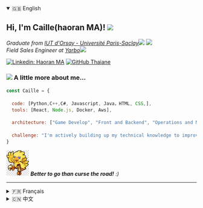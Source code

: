 
<details open>
  <summary>🇬🇧 English</summary>
<h2> Hi, I'm Caille(haoran MA)! <img src="https://media.giphy.com/media/mGcNjsfWAjY5AEZNw6/giphy.gif" width="50"></h2>
<!-- <img align='right' src="https://media.giphy.com/media/ieyl9zmCjO4b4t6qoY/giphy.gif" width="230"> -->
<p>
  <em>Graduate from <a href="https://www.iut-orsay.universite-paris-saclay.fr/">IUT d'Orsay - Université Paris-Saclay</a><img src="https://media.giphy.com/media/fYSnHlufseco8Fh93Z/giphy.gif" width="30">
<img src="https://www.iut-orsay.universite-paris-saclay.fr/sites/default/files/media/2020-04/IUT-D-ORSAY-h-rvb.svg" width="30"><br> 
      Field Sales Engineer  at <a href="https://www.yarbo.com/">Yarbo</a><img src="https://media.giphy.com/media/WUlplcMpOCEmTGBtBW/giphy.gif" width="30"> 
</em></p>

[![Linkedin: Haoran MA](https://img.shields.io/badge/Caille-blue?style=flat-square&logo=Linkedin&logoColor=white&link=www.linkedin.com/in/浩然-haoran-马-ma-692692264/)](www.linkedin.com/in/浩然-haoran-马-ma-692692264)
[![GitHub Thaiane](https://img.shields.io/github/followers/Caille?label=follow&style=social)](https://github.com/Thaiane)


### <img src="https://media.giphy.com/media/VgCDAzcKvsR6OM0uWg/giphy.gif" width="50"> A little more about me...  

```javascript
const Caille = {
  
  code: [Python,C++,C#, Javascript, Java，HTML, CSS,],
  tools: [React, Node.js, Docker, Aws],

  architecture: ["Game Develop", "Front and Backend", "Operations and Maintenance", "computer network"],

  challenge: "I'm actively building up my technical knowledge to improve myself, especially regarding cybersecurity and game development."
}
```
<!-- //   skills:[]
//   techCommunities: {
//                         coorganizer: "AfroPython",
//                         speaker: "Latinity",
//                         mentor: "EducaTRANSforma"
//                       }, -->

<img src="./Chocobo.png" width="60"> <em><b>Better to go than curse the road!</b> :)</em>

---
</details>

<details>
  <summary>🇫🇷 Français</summary>
  <h2> Bonjour, je suis Caille(haoran MA) ! <img src="https://media.giphy.com/media/mGcNjsfWAjY5AEZNw6/giphy.gif" width="50"></h2>
<!-- <img align='right' src="https://media.giphy.com/media/ieyl9zmCjO4b4t6qoY/giphy.gif" width="230"> -->
<p>
  <em>Diplômé de  <a href="https://www.iut-orsay.universite-paris-saclay.fr/">IUT d'Orsay - Université Paris-Saclay</a><img src="https://media.giphy.com/media/fYSnHlufseco8Fh93Z/giphy.gif" width="30">
<img src="https://www.iut-orsay.universite-paris-saclay.fr/sites/default/files/media/2020-04/IUT-D-ORSAY-h-rvb.svg" width="30"><br> 
      Ingénieur commercial itinérant à <a href="https://www.yarbo.com/">Yarbo</a><img src="https://media.giphy.com/media/WUlplcMpOCEmTGBtBW/giphy.gif" width="30"> 
</em></p>

[![Linkedin: Haoran MA](https://img.shields.io/badge/Caille-blue?style=flat-square&logo=Linkedin&logoColor=white&link=www.linkedin.com/in/浩然-haoran-马-ma-692692264/)](www.linkedin.com/in/浩然-haoran-马-ma-692692264)
[![GitHub Thaiane](https://img.shields.io/github/followers/Caille?label=follow&style=social)](https://github.com/Thaiane)


### <img src="https://media.giphy.com/media/VgCDAzcKvsR6OM0uWg/giphy.gif" width="50"> A little more about me...  

```javascript
const Caille = {
  
  code: [Python,C++,C#, Javascript, Java，HTML, CSS,],
  tools: [React, Node.js, Docker, Aws],

  architecture: ["Développement du jeu", "Front et Backend", "Opérations et maintenance", "réseau informatique"],

 challenge: "Je développe activement mes connaissances techniques pour m'améliorer, notamment en matière de cybersécurité et de développement de jeux."
}
```
<!-- //   skills:[]
//   techCommunities: {
//                         coorganizer: "AfroPython",
//                         speaker: "Latinity",
//                         mentor: "EducaTRANSforma"
//                       }, -->

<img src="./Chocobo.png" width="60"> <em><b>Mieux vaut partir que maudire la route !</b> :)</em>

---
</details>

<details>
  <summary>🇨🇳 中文</summary>
  <h2> Hi, 我是Caille(马浩然)! <img src="https://media.giphy.com/media/mGcNjsfWAjY5AEZNw6/giphy.gif" width="50"></h2>
<!-- <img align='right' src="https://media.giphy.com/media/ieyl9zmCjO4b4t6qoY/giphy.gif" width="230"> -->
<p>
  <em>毕业于 <a href="https://www.iut-orsay.universite-paris-saclay.fr/">巴黎萨克雷大学-奥赛校区IUT </a><img src="https://media.giphy.com/media/fYSnHlufseco8Fh93Z/giphy.gif" width="30">
<img src="https://www.iut-orsay.universite-paris-saclay.fr/sites/default/files/media/2020-04/IUT-D-ORSAY-h-rvb.svg" width="30"><br> 
      售后技术支持工程师  at <a href="https://www.yarbo.com/">Yarbo</a><img src="https://media.giphy.com/media/WUlplcMpOCEmTGBtBW/giphy.gif" width="30"> 
</em></p>

[![Linkedin: Haoran MA](https://img.shields.io/badge/Caille-blue?style=flat-square&logo=Linkedin&logoColor=white&link=www.linkedin.com/in/浩然-haoran-马-ma-692692264/)](www.linkedin.com/in/浩然-haoran-马-ma-692692264)
[![GitHub Thaiane](https://img.shields.io/github/followers/Caille?label=follow&style=social)](https://github.com/Thaiane)


### <img src="https://media.giphy.com/media/VgCDAzcKvsR6OM0uWg/giphy.gif" width="50"> A little more about me...  

```javascript
const Caille = {
  
  code: [Python,C++,C#, Javascript, Java，HTML, CSS,],
  tools: [React, Node.js, Docker, Aws],

  architecture: ["游戏开发", "前后端开发", "运维", "计算机网络"],

 challenge: "我正在积极积累技术知识，以提高自己，尤其是在网络安全和游戏开发方面。"
}
```
<!-- //   skills:[]
//   techCommunities: {
//                         coorganizer: "AfroPython",
//                         speaker: "Latinity",
//                         mentor: "EducaTRANSforma"
//                       }, -->

<img src="./Chocobo.png" width="60"> <em><b>与其感慨路难行，不如马上出发!</b> :)</em>

---
</details>
